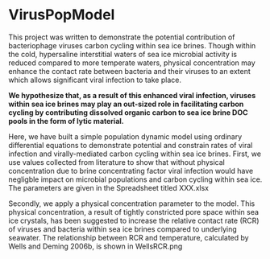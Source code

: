 # VirusPopModel

This project was written to demonstrate the potential contribution of bacteriophage viruses carbon cycling within sea ice brines. Though within the cold, hypersaline interstitial waters of sea ice microbial activity is reduced compared to more temperate waters, physical concentration may enhance the contact rate between bacteria and their viruses to an extent which allows significant viral infection to take place. 

**We hypothesize that, as a result of this enhanced viral infection, viruses within sea ice brines may play an out-sized role in facilitating carbon cycling by contributing dissolved organic carbon to sea ice brine DOC pools in the form of lytic material.**

Here, we have built a simple population dynamic model using ordinary differential equations to demonstrate potential and constrain rates of viral infection and virally-mediated carbon cycling within sea ice brines. First, we use values collected from literature to show that without physical concentration due to brine concentrating factor viral infection would have negligble impact on microbial populations and carbon cycling within sea ice. The parameters are given in the Spreadsheet titled XXX.xlsx

Secondly, we apply a physical concentration parameter to the model. This physical concentration, a result of tightly constricted pore space within sea ice crystals, has been suggested to increase the relative contact rate (RCR) of viruses and bacteria within sea ice brines compared to underlying seawater. The relationship between RCR and temperature, calculated by Wells and Deming 2006b, is shown in WellsRCR.png 





